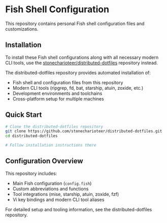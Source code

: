 # Fish Shell Configuration

This repository contains personal Fish shell configuration files and customizations.

## Installation

To install these Fish shell configurations along with all necessary modern CLI tools, use the [stonecharioteer/distributed-dotfiles](https://github.com/stonecharioteer/distributed-dotfiles) repository instead.

The distributed-dotfiles repository provides automated installation of:
- Fish shell and configuration files from this repository
- Modern CLI tools (ripgrep, fd, bat, starship, atuin, zoxide, etc.)
- Development environments and toolchains
- Cross-platform setup for multiple machines

## Quick Start

```bash
# Clone the distributed-dotfiles repository
git clone https://github.com/stonecharioteer/distributed-dotfiles.git
cd distributed-dotfiles

# Follow installation instructions there
```

## Configuration Overview

This repository includes:
- Main Fish configuration (`config.fish`)
- Custom abbreviations and functions
- Tool integrations (mise, starship, atuin, zoxide, fzf)
- Vi key bindings and modern CLI tool aliases

For detailed setup and tooling information, see the distributed-dotfiles repository.